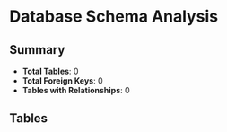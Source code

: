 # Database Schema Analysis

## Summary
- **Total Tables**: 0
- **Total Foreign Keys**: 0
- **Tables with Relationships**: 0

## Tables
